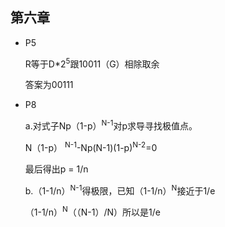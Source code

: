 ##  第六章

* P5

  R等于D*2<sup>5</sup>跟10011（G）相除取余

  答案为00111  

* P8

  a.对式子Np（1-p）<sup>N-1</sup>对p求导寻找极值点。

  N（1-p）  <sup>N-1</sup>-Np(N-1)(1-p)<sup>N-2</sup>=0

  最后得出p = 1/n

  b.（1-1/n）<sup>N-1</sup>得极限，已知（1-1/n）<sup>N</sup>接近于1/e

  （1-1/n）<sup>N</sup>（（N-1）/N）所以是1/e

  

  

  